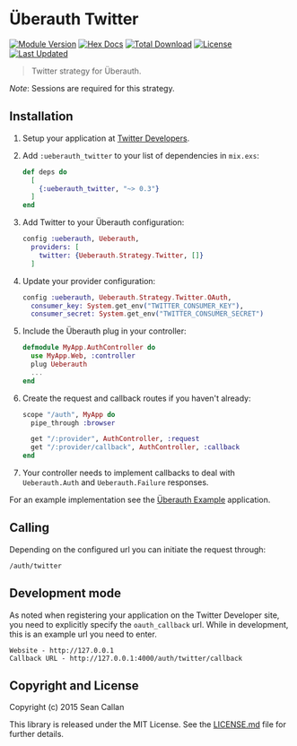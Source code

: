 # Überauth Twitter

[![Module Version](https://img.shields.io/hexpm/v/ueberauth_twitter.svg)](https://hex.pm/packages/ueberauth_twitter)
[![Hex Docs](https://img.shields.io/badge/hex-docs-lightgreen.svg)](https://hexdocs.pm/ueberauth_twitter/)
[![Total Download](https://img.shields.io/hexpm/dt/ueberauth_twitter.svg)](https://hex.pm/packages/ueberauth_twitter)
[![License](https://img.shields.io/hexpm/l/ueberauth_twitter.svg)](https://github.com/ueberauth/ueberauth_twitter/blob/master/LICENSE.md)
[![Last Updated](https://img.shields.io/github/last-commit/ueberauth/ueberauth_twitter.svg)](https://github.com/ueberauth/ueberauth_twitter/commits/master)

> Twitter strategy for Überauth.

_Note_: Sessions are required for this strategy.

## Installation

1. Setup your application at [Twitter Developers](https://dev.twitter.com/).

2.  Add `:ueberauth_twitter` to your list of dependencies in `mix.exs`:

    ```elixir
    def deps do
      [
        {:ueberauth_twitter, "~> 0.3"}
      ]
    end
    ```

3.  Add Twitter to your Überauth configuration:

    ```elixir
    config :ueberauth, Ueberauth,
      providers: [
        twitter: {Ueberauth.Strategy.Twitter, []}
      ]
    ```

4.  Update your provider configuration:

    ```elixir
    config :ueberauth, Ueberauth.Strategy.Twitter.OAuth,
      consumer_key: System.get_env("TWITTER_CONSUMER_KEY"),
      consumer_secret: System.get_env("TWITTER_CONSUMER_SECRET")
    ```

5.  Include the Überauth plug in your controller:

    ```elixir
    defmodule MyApp.AuthController do
      use MyApp.Web, :controller
      plug Ueberauth
      ...
    end
    ```

6.  Create the request and callback routes if you haven't already:

    ```elixir
    scope "/auth", MyApp do
      pipe_through :browser

      get "/:provider", AuthController, :request
      get "/:provider/callback", AuthController, :callback
    end
    ```

7. Your controller needs to implement callbacks to deal with `Ueberauth.Auth`
   and `Ueberauth.Failure` responses.

For an example implementation see the [Überauth Example](https://github.com/ueberauth/ueberauth_example) application.

## Calling

Depending on the configured url you can initiate the request through:

    /auth/twitter

## Development mode

As noted when registering your application on the Twitter Developer site, you need to explicitly specify the `oauth_callback` url.  While in development, this is an example url you need to enter.

    Website - http://127.0.0.1
    Callback URL - http://127.0.0.1:4000/auth/twitter/callback

## Copyright and License

Copyright (c) 2015 Sean Callan

This library is released under the MIT License. See the [LICENSE.md](./LICENSE.md) file
for further details.
